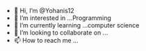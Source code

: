 - 👋 Hi, I’m @Yohanis12
- 👀 I’m interested in ...Programming
- 🌱 I’m currently learning ...computer science
- 💞️ I’m looking to collaborate on ...
- 📫 How to reach me ...

<!---
Yohanis12/Yohanis12 is a ✨ special ✨ repository because its `README.md` (this file) appears on your GitHub profile.
You can click the Preview link to take a look at your changes.
--->
